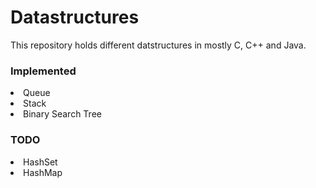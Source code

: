 # Datastructures

This repository holds different datstructures in mostly C, C++ and Java.

### Implemented

<li> Queue   
<li> Stack
<li> Binary Search Tree  

### TODO

<li> HashSet
<li> HashMap
